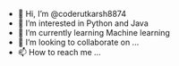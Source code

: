 - 👋 Hi, I’m @coderutkarsh8874
- 👀 I’m interested in Python and Java
- 🌱 I’m currently learning Machine learning
- 💞️ I’m looking to collaborate on ...
- 📫 How to reach me ...

<!---
coderutkarsh8874/coderutkarsh8874 is a ✨ special ✨ repository because its `README.md` (this file) appears on your GitHub profile.
You can click the Preview link to take a look at your changes.
--->
